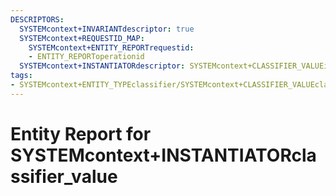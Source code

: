 ```yaml
---
DESCRIPTORS:
  SYSTEMcontext+INVARIANTdescriptor: true
  SYSTEMcontext+REQUESTID_MAP:
    SYSTEMcontext+ENTITY_REPORTrequestid:
    - ENTITY_REPORToperationid
  SYSTEMcontext+INSTANTIATORdescriptor: SYSTEMcontext+CLASSIFIER_VALUEinstantiator
tags:
- SYSTEMcontext+ENTITY_TYPEclassifier/SYSTEMcontext+CLASSIFIER_VALUEclassifier_value
---
```

# Entity Report for SYSTEMcontext+INSTANTIATORclassifier_value

